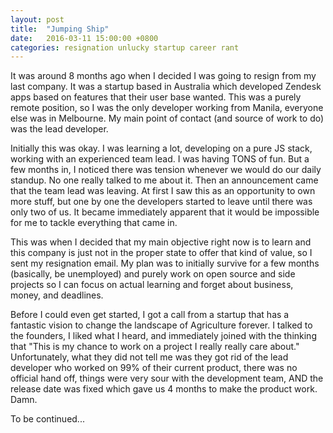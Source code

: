 ```yaml
---
layout: post
title:  "Jumping Ship"
date:   2016-03-11 15:00:00 +0800
categories: resignation unlucky startup career rant
---
```

It was around 8 months ago when I decided I was going to resign from my last company. It was a startup based in Australia which developed Zendesk apps based on features that their user base wanted. This was a purely remote position, so I was the only developer working from Manila, everyone else was in Melbourne. My main point of contact (and source of work to do) was the lead developer.

Initially this was okay. I was learning a lot, developing on a pure JS stack, working with an experienced team lead. I was having TONS of fun. But a few months in, I noticed there was tension whenever we would do our daily standup. No one really talked to me about it. Then an announcement came that the team lead was leaving. At first I saw this as an opportunity to own more stuff, but one by one the developers started to leave until there was only two of us. It became immediately apparent that it would be impossible for me to tackle everything that came in.

This was when I decided that my main objective right now is to learn and this company is just not in the proper state to offer that kind of value, so I sent my resignation email. My plan was to initially survive for a few months (basically, be unemployed) and purely work on open source and side projects so I can focus on actual learning and forget about business, money, and deadlines.

Before I could even get started, I got a call from a startup that has a fantastic vision to change the landscape of Agriculture forever. I talked to the founders, I liked what I heard, and immediately joined with the thinking that "This is my chance to work on a project I really really care about." Unfortunately, what they did not tell me was they got rid of the lead developer who worked on 99% of their current product, there was no official hand off, things were very sour with the development team, AND the release date was fixed which gave us 4 months to make the product work. Damn.

To be continued...
